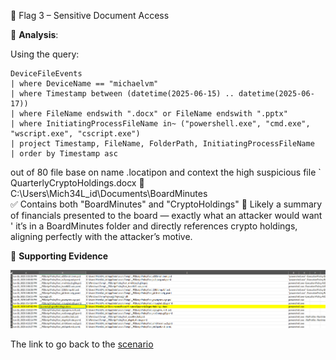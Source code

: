 🚩 Flag 3 – Sensitive Document Access

🧠 **Analysis**:

Using the query:
```kusto
DeviceFileEvents
| where DeviceName == "michaelvm"
| where Timestamp between (datetime(2025-06-15) .. datetime(2025-06-17))
| where FileName endswith ".docx" or FileName endswith ".pptx"
| where InitiatingProcessFileName in~ ("powershell.exe", "cmd.exe", "wscript.exe", "cscript.exe")
| project Timestamp, FileName, FolderPath, InitiatingProcessFileName
| order by Timestamp asc
```
out of 80 file base on name .locatipon and context the high suspicious file 
` 
QuarterlyCryptoHoldings.docx
📁 C:\Users\Mich34L_id\Documents\BoardMinutes\
✅ Contains both "BoardMinutes" and "CryptoHoldings"
🧠 Likely a summary of financials presented to the board — exactly what an attacker would want
'
 it’s in a BoardMinutes folder and directly references crypto holdings, aligning perfectly with the attacker’s motive.
 
 📎 **Supporting Evidence**
 
 ![](https://github.com/SruthinagaK/ThreatHunt-Lurker/blob/main/Flag3.png)


The link to go back to the  [scenario](https://github.com/SruthinagaK/ThreatHunt-Lurker)
